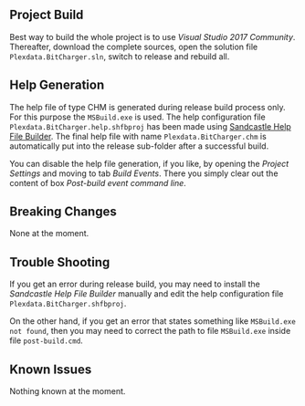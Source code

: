 ## Project Build

Best way to build the whole project is to use _Visual Studio 2017 Community_. Thereafter, 
download the complete sources, open the solution file `Plexdata.BitCharger.sln`, switch to 
release and rebuild all.

## Help Generation

The help file of type CHM is generated during release build process only. For this purpose the 
`MSBuild.exe` is used. The help configuration file `Plexdata.BitCharger.help.shfbproj` has been 
made using [Sandcastle Help File Builder](https://ewsoftware.github.io/SHFB/html/bd1ddb51-1c4f-434f-bb1a-ce2135d3a909.htm). 
The final help file with name `Plexdata.BitCharger.chm` is automatically put into the release 
sub-folder after a successful build.

You can disable the help file generation, if you like, by opening the _Project Settings_ and 
moving to tab _Build Events_. There you simply clear out the content of box _Post-build event 
command line_.

## Breaking Changes

None at the moment.

## Trouble Shooting

If you get an error during release build, you may need to install the _Sandcastle Help File 
Builder_ manually and edit the help configuration file `Plexdata.BitCharger.shfbproj`.

On the other hand, if you get an error that states something like `MSBuild.exe not found`, 
then you may need to correct the path to file `MSBuild.exe` inside file `post-build.cmd`.

## Known Issues

Nothing known at the moment.
